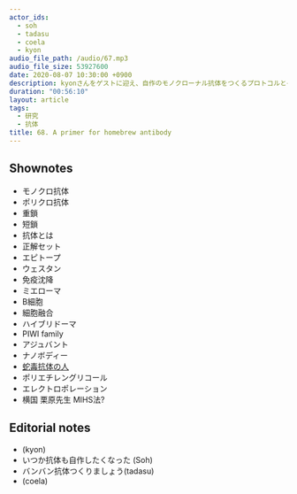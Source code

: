```yaml
---
actor_ids:
  - soh
  - tadasu
  - coela
  - kyon
audio_file_path: /audio/67.mp3
audio_file_size: 53927600
date: 2020-08-07 10:30:00 +0900
description: kyonさんをゲストに迎え、自作のモノクローナル抗体をつくるプロトコルとその魅力について教えてもらいました。
duration: "00:56:10"
layout: article
tags:
  - 研究
  - 抗体
title: 68. A primer for homebrew antibody
---
```


## Shownotes
- モノクロ抗体
- ポリクロ抗体
- 重鎖
- 短鎖
- 抗体とは
- 正解セット
- エピトープ
- ウェスタン
- 免疫沈降
- ミエローマ
- B細胞
- 細胞融合
- ハイブリドーマ
- PIWI family
- アジュバント
- ナノボディー
- [蛇毒抗体の人](https://gigazine.net/news/20171213-inject-snake-vemon-25-years/)
- ポリエチレングリコール
- エレクトロポレーション
- 横国 栗原先生 MIHS法?

## Editorial notes
- (kyon)
- いつか抗体も自作したくなった (Soh)
- バンバン抗体つくりましょう(tadasu)
- (coela)
